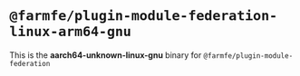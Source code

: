 # `@farmfe/plugin-module-federation-linux-arm64-gnu`

This is the **aarch64-unknown-linux-gnu** binary for `@farmfe/plugin-module-federation`

